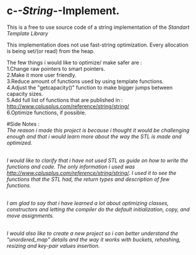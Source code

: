 # c-_-String-_-Implement.

This is a free to use source code of a string implementation of the *Standart Template Library*


This implementation does not use fast-string optimization. Every allocation is being set/(or read) from the heap. 


The few things i would like to optimize/ make safer are : <br>
  1.Change raw pointers to smart pointers. <br>
  2.Make it more user friendly. <br>
  3.Reduce amount of functions used by using template functions. <br> 
  4.Adjust the "getcapacity()" function to make bigger jumps between capacity sizes.<br>
  5.Add full list of functions that are published in : http://www.cplusplus.com/reference/string/string/ <br>
  6.Optimize functions, if possible. <br>


  #Side Notes : <br>
  *The reason i made this project is because i thought it would be challenging enough and that i would learn
 more about the way the STL is made and optimized.*  <br><br>


  *I would like to clarify that i have not used STL as guide on how to write the functions and code. The only
 information i used was http://www.cplusplus.com/reference/string/string/. I used it to see the functions that
 the STL had, the return types and description of few functions.* <br><br>


  *I am glad to say that i have learned a lot about optimizing classes, constructors and letting the compiler do
 the default initialization, copy, and move assignments.* <br><br>


  *I would also like to create a new project so i can better understand the "unordered_map" details and the way it works
 with buckets, rehashing, resizing and key-pair values insertion.* 


